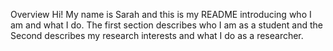 
Overview
Hi! My name is Sarah and this is my README introducing who I am and what I do. The first section describes who I am as a student and the Second describes my research interests and what I do as a researcher.
